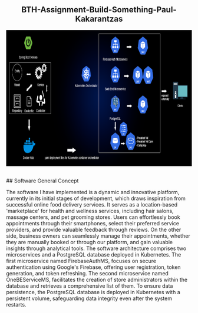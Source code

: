# <h2 align="center">BTH-Assignment-Build-Something-Paul-Kakarantzas</h1>

<p align="center">
<img src="img/SWADiagram_Finished.png" align="center" alt="BTH-Assignment" height="370">
</p>
<br>
## Software General Concept 

The software I have implemented is a dynamic and innovative platform, currently in its initial stages of development, which draws inspiration from successful online food delivery services.
It serves as a location-based 'marketplace' for health and wellness services, including hair salons, massage centers, and pet grooming stores. Users can effortlessly book appointments through
their smartphones, select their preferred service providers, and provide valuable feedback through reviews. On the other side, business owners can seamlessly manage their appointments, whether
they are manually booked or through our platform, and gain valuable insights through analytical tools. The software architecture comprises two microservices and a PostgreSQL database deployed
in Kubernetes. The first microservice named FirebaseAuthMS, focuses on secure authentication using Google's Firebase, offering user registration, token generation, and token refreshing. 
The second microservice named OneBEServiceMS, facilitates the creation of store administrators within the database and retrieves a comprehensive list of them. To ensure data persistence, 
the PostgreSQL database is deployed in Kubernetes with a persistent volume, safeguarding data integrity even after the system restarts.
 